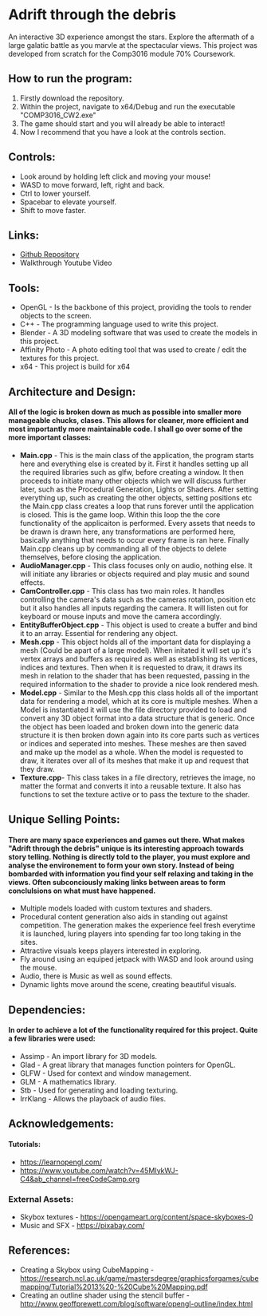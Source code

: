 # Adrift through the debris
An interactive 3D experience amongst the stars. Explore the aftermath of a large galatic battle as you marvle at the spectacular views. This project was developed from scratch for the Comp3016 module 70% Coursework.

## How to run the program:

 1. Firstly download the repository.
 2. Within the project, navigate to x64/Debug and run the executable "COMP3016_CW2.exe"
 3. The game should start and you will already be able to interact! 
 4. Now I recommend that you have a look at the controls section.

## Controls:
- Look around by holding left click and moving your mouse!
- WASD to move forward, left, right and back.
- Ctrl to lower yourself.
- Spacebar to elevate yourself.
- Shift to move faster. 

## Links:
- [Github Repository](https://github.com/Jack-Eatock/COMP3016_CW2)
- Walkthrough Youtube Video

## Tools:
- OpenGL - Is the backbone of this project, providing the tools to render objects to the screen.
- C++ - The programming language used to write this project.
- Blender - A 3D modeling software that was used to create the models in this project.
- Affinity Photo - A photo editing tool that was used to create / edit the textures for this project.
- x64 - This project is build for x64

## Architecture and Design:
#### All of the logic is broken down as much as possible into smaller more manageable chucks, clases. This allows for cleaner, more efficient and most importantly more maintainable code.  I shall go over some of the more important classes:
- **Main.cpp** - This is the main class of the application, the program starts here and everything else is created by it. First it handles setting up all the required libraries such as glfw, before creating a window. It then proceeds to initiate many other objects which we will discuss further later, such as the Procedural Generation, Lights or Shaders. After setting everything up, such as creating the other objects, setting positions etc the Main.cpp class creates a loop that runs forever until the application is closed. This is the game loop. Within this loop the the core functionality of the applicaiton is performed. Every assets that needs to be drawn is drawn here, any transformations are performed here, basically anything that needs to occur every frame is ran here. Finally Main.cpp cleans up by commanding all of the objects to delete themselves, before closing the application.
- **AudioManager.cpp** - This class focuses only on audio, nothing else. It will initiate any libraries or objects required and play music and sound effects.
-  **CamController.cpp** - This class has two main roles. It handles controlling the camera's data such as the cameras rotation, position etc but it also handles all inputs regarding the camera. It will listen out for keyboard or mouse inputs and move the camera accordingly. 
- **EntityBufferObject.cpp** - This object is used to create a buffer and bind it to an array. Essential for rendering any object.
- **Mesh.cpp** - This object holds all of the important data for displaying a mesh (Could be apart of a large model). When initated it will set up it's vertex arrays and buffers as required as well as establishing its vertices, indices and textures. Then when it is requested to draw, it draws its mesh in relation to the shader that has been requested, passing in the required information to the shader to provide a nice look rendered mesh.
- **Model.cpp** - Similar to the Mesh.cpp this class holds all of the important data for rendering a model, which at its core is multiple meshes. When a Model is instantiated it will use the file directory provided to load and convert any 3D object format into a data structure that is generic. Once the object has been loaded and broken down into the generic data structure it is then broken down again into its core parts such as vertices or indices and seperated into meshes. These meshes are then saved and make up the model as a whole. When the model is requested to draw, it iterates over all of its meshes that make it up and request that they draw.
- **Texture.cpp**- This class takes in a file directory, retrieves the image, no matter the format and converts it into a reusable texture. It also has functions to set the texture active or to pass the texture to the shader.

## Unique Selling Points:
#### There are many space experiences and games out there.  What makes "Adrift through the debris" unique is its interesting approach towards story telling. Nothing is directly told to the player, you must explore and analyse the environement to form your own story. Instead  of being bombarded with information you find your self relaxing and taking in the views. Often subconciously making links between areas to form conclulsions on what must have happened. 
- Multiple  models loaded with custom textures and shaders.
- Procedural content generation also aids in standing out against competition. The generation makes the experience feel fresh everytime it is launched, luring players into spending far too long taking in the sites. 
- Attractive visuals keeps players interested in exploring.
- Fly around using an equiped jetpack with WASD and look around using the mouse.
- Audio, there is Music as well as sound effects. 
- Dynamic lights move around the scene, creating beautiful visuals.

## Dependencies:
####  In order to achieve a lot of the functionality required for this project. Quite a few libraries were used:
- Assimp - An import library for 3D models.
- Glad - A great library that manages function pointers for OpenGL.
- GLFW - Used for context and window management.
- GLM - A mathematics library.
- Stb - Used for generating and loading texturing.
- IrrKlang - Allows the playback of audio files.

## Acknowledgements:
#### Tutorials:
- https://learnopengl.com/
- https://www.youtube.com/watch?v=45MIykWJ-C4&ab_channel=freeCodeCamp.org

### External Assets:
- Skybox textures - https://opengameart.org/content/space-skyboxes-0
- Music and SFX - https://pixabay.com/

## References:
- Creating a Skybox using CubeMapping  -https://research.ncl.ac.uk/game/mastersdegree/graphicsforgames/cubemapping/Tutorial%2013%20-%20Cube%20Mapping.pdf
- Creating an outline shader using the stencil buffer - http://www.geoffprewett.com/blog/software/opengl-outline/index.html